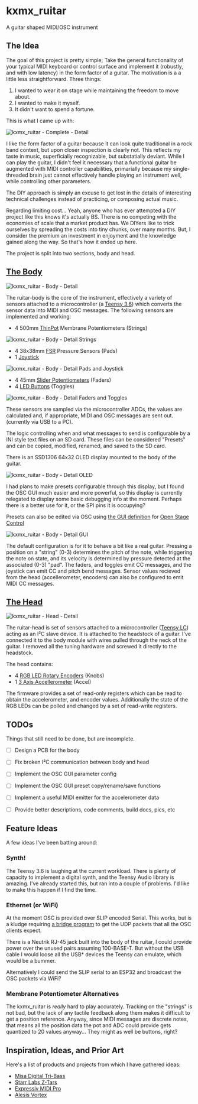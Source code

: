 # kxmx_ruitar

A guitar shaped MIDI/OSC instrument

## The Idea

The goal of this project is pretty simple; Take the general functionality of your typical MIDI keyboard or control surface and implement it (robustly, and with low latency) in the form factor of a guitar.  The motivation is a a little less straightforward. Three things:

1. I wanted to wear it on stage while maintaining the freedom to move about.  
1. I wanted to make it myself.
1. It didn't want to spend a fortune.

This is what I came up with:

![kxmx_ruitar - Complete - Detail](docs/img/kxmx_ruitar_complete.jpg)

I like the form factor of a guitar because it can look quite traditional in a rock band context, but upon closer inspection is clearly not.  This reflects my taste in music, superficially recognizable, but substatially deviant.  While I can play the guitar, I didn't feel it necessary that a functional guitar be augmented with MIDI controller capabilities, primarially because my single-threaded brain just cannot effectively handle playing an instrument well, while controlling other parameters. 

The DIY approach is simply an excuse to get lost in the details of interesting technical challenges instead of practicing, or composing actual music. 

Regarding limiting cost... Yeah, anyone who has ever attempted a DIY project like this knows it's actually BS. There is no competing with the economies of scale that a market product has. We DIYers like to trick ourselves by spreading the costs into tiny chunks, over many months. But, I consider the premium an investment in enjoyment and the knowledge gained along the way. So that's how it ended up here.  

The project is split into two sections, body and head.

## [The Body](https://github.com/recursinging/kxmx_ruitar/tree/master/ruitar-body)

![kxmx_ruitar - Body - Detail](docs/img/kxmx_ruitar_body_detail.jpg)

The ruitar-body is the core of the instrument, effectively a variety of sensors attached to a microcontroller (a [Teensy 3.6](https://www.pjrc.com/store/teensy36.html)) which converts the sensor data into MIDI and OSC messages. The following sensors are implemented and working:

* 4 500mm [ThinPot](http://www.spectrasymbol.com/product/thinpot/) Membrane Potentiometers (Strings)

![kxmx_ruitar - Body - Detail Strings](docs/img/kxmx_ruitar_strings_detail.jpg)

* 4 38x38mm [FSR](https://www.interlinkelectronics.com/fsr-406) Pressure Sensors (Pads)
* 1 [Joystick](https://www.adafruit.com/product/444)

![kxmx_ruitar - Body - Detail Pads and Joystick](docs/img/kxmx_ruitar_pads_joystick_detail.jpg)

* 4 45mm [Slider Potentiometers](https://www.digikey.com/product-detail/en/tt-electronics-bi/PS45-21PC3BR10K/987-1409-ND/2620678) (Faders)
* 4 [LED Buttons](https://www.sparkfun.com/products/10442) (Toggles)

![kxmx_ruitar - Body - Detail Faders and Toggles](docs/img/kxmx_ruitar_body_module_detail.jpg)

These sensors are sampled via the microcontroller ADCs, the values are calculated and, if appropriate, MIDI and OSC messages are sent out. (currently via USB to a PC).

The logic controlling when and what messages to send is configurable by a INI style text files on an SD card. These files can be considered "Presets" and can be copied, modified, renamed, and saved to the SD card.  

There is an SSD1306 64x32 OLED display mounted to the body of the guitar.  

![kxmx_ruitar - Body - Detail OLED](docs/img/kxmx_ruitar_oled_detail.jpg)

I had plans to make presets configurable through this display, but I found the OSC GUI much easier and more powerful, so this display is currently relegated to display some basic debugging info at the moment.  Perhaps there is a better use for it, or the SPI pins it is occupying?

Presets can also be edited via OSC using [the GUI definition](https://github.com/recursinging/kxmx_ruitar/blob/master/osc-gui.json) for [Open Stage Control](https://osc.ammd.net/)

![kxmx_ruitar - Body - Detail GUI](docs/img/kxmx_ruitar_gui_detail.png)

The default configuration is for it to behave a bit like a real guitar. Pressing a position on a "string" (0-3) determines the pitch of the note, while triggering the note on state, and its velocity is determined by pressure detected at the associated (0-3) "pad".  The faders, and toggles emit CC messages, and the joystick can emit CC and pitch bend messages. Sensor values recieved from the head (accellerometer, encoders) can also be configured to emit MIDI CC messages.

## [The Head](https://github.com/recursinging/kxmx_ruitar/tree/master/ruitar-head)

![kxmx_ruitar - Head - Detail](docs/img/kxmx_ruitar_head_detail.jpg)

The ruitar-head is set of sensors attached to a microcontroller ([Teensy LC](https://www.pjrc.com/teensy/teensyLC.html)) acting as an I²C slave device.  It is attached to the headstock of a guitar. I've connected it to the body module with wires pulled through the neck of the guitar.  I removed all the tuning hardware and screwed it directly to the headstock.

The head contains:

* 4 [RGB LED Rotary Encoders]() (Knobs)
* 1 [3 Axis Accellerometer]() (Accel)

The firmware provides a set of read-only registers which can be read to obtain the accelerometer, and encoder values.  Additionally the state of the RGB LEDs can be polled and changed by a set of read-write registers.

## TODOs

Things that still need to be done, but are incomplete.

- [ ] Design a PCB for the body
- [ ] Fix broken I²C communication between body and head
- [ ] Implement the OSC GUI parameter config
- [ ] Implement the OSC GUI preset copy/rename/save functions
- [ ] Implement a useful MIDI emitter for the accelerometer data
- [ ] Provide better descriptions, code comments, build docs, pics, etc


## Feature Ideas

A few ideas I've been batting around:

### Synth! 

The Teensy 3.6 is laughing at the current workload.  There is plenty of capacity to implement a digital synth, and the Teensy Audio library is amazing.  I've already started this, but ran into a couple of problems.  I'd like to make this happen if I find the time.

### Ethernet (or WiFi)

At the moment OSC is provided over SLIP encoded Serial. This works, but is a kludge requiring [a bridge program](https://github.com/recursinging/kxmx_trestle) to get the UDP packets that all the OSC clients expect.

There is a Neutrik RJ-45 jack built into the body of the ruitar,  I could provide power over the unused pairs assuming 100-BASE-T.  But without the USB cable I would loose all the USB* devices the Teensy can emulate, which would be a bummer. 

Alternatively I could send the SLIP serial to an ESP32 and broadcast the OSC packets via WiFi? 

### Membrane Potentiometer Alternatives

The kxmx_ruitar is *really* hard to play accurately.  Tracking on the "strings" is not bad, but the lack of any tactile feedback along them makes it difficult to get a position reference. Anyway, since MIDI messages are discrete notes, that means all the position data the pot and ADC could provide gets quantized to 20 values anyway... They might as well be buttons, right?


## Inspiration, Ideas, and Prior Art

Here's a list of products and projects from which I have gathered ideas:

* [Misa Digital Tri-Bass](https://misa-digital.myshopify.com/products/tri-bass)
* [Starr Labs Z-Tars](https://www.starrlabs.com/product/z6s/)
* [Expressiv MIDI Pro](https://www.rorguitars.com/products/expressiv-midi-pro)
* [Alesis Vortex](https://www.alesis.com/products/view2/vortex-wireless-2)
